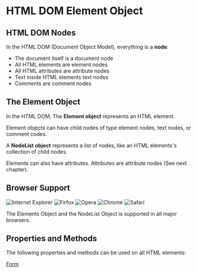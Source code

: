 # HTML DOM Element Object

## HTML DOM Nodes

In the HTML DOM (Document Object Model), everything is a **node**:

* The document itself is a document node
* All HTML elements are element nodes
* All HTML attributes are attribute nodes
* Text inside HTML elements text nodes
* Comments are comment nodes

## The Element Object

In the HTML DOM, The **Element object** represents an HTML element.

Element objects can have child nodes of type element nodes, text nodes, or comment codes.

A **NodeList object** represents a list of nodes, like an HTML elements's collection of child nodes.

Elements can also have attributes. Attributes are attribute nodes (See next chapter).

## Browser Support

![Internet Explorer](http://www.w3schools.com/images/compatible_ie.gif) ![Firfox](http://www.w3schools.com/images/compatible_firefox.gif) ![Opera](http://www.w3schools.com/images/compatible_opera.gif) ![Chrome](http://www.w3schools.com/images/compatible_chrome.gif) ![Safari](http://www.w3schools.com/images/compatible_safari.gif)

The Elements Object and the NodeList Object is supported in all major browsers.

## Properties and Methods

The following properties and methods can be used on all HTML elements:

[Form](http://bit.ly/S9PyXl)
